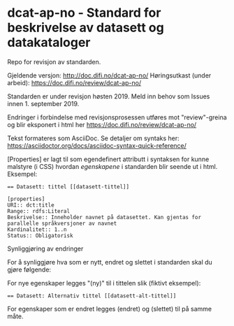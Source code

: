 # dcat-ap-no - Standard for beskrivelse av datasett og datakataloger

Repo for revisjon av standarden.

Gjeldende versjon: http://doc.difi.no/dcat-ap-no/
Høringsutkast (under arbeid): https://doc.difi.no/review/dcat-ap-no/  

Standarden er under revisjon høsten 2019. Meld inn behov som Issues innen 1. september 2019. 

Endringer i forbindelse med revisjonsprosessen utføres mot "review"-greina og blir eksponert i html her https://doc.difi.no/review/dcat-ap-no/

Tekst formateres som AsciiDoc. Se detaljer om syntaks her: https://asciidoctor.org/docs/asciidoc-syntax-quick-reference/

[Properties] er lagt til som egendefinert attributt i syntaksen for kunne malstyre (i CSS) hvordan _egenskapene_ i standarden blir seende ut i html. Eksempel:

````
== Datasett: tittel [[datasett-tittel]]

[properties]
URI:: dct:title
Range:: rdfs:Literal
Beskrivelse:: Inneholder navnet på datasettet. Kan gjentas for parallelle språkversjoner av navnet
Kardinalitet:: 1..n
Status:: Obligatorisk
````

Synliggjøring av endringer

For å synliggjøre hva som er nytt, endret og slettet i standarden skal du gjøre følgende:

For nye egenskaper legges "(ny)" til i tittelen slik (fiktivt eksempel): 
````
== Datasett: Alternativ tittel [[datasett-alt-tittel]]
````
For egenskaper som er endret legges (endret) og (slettet) til på samme måte.
